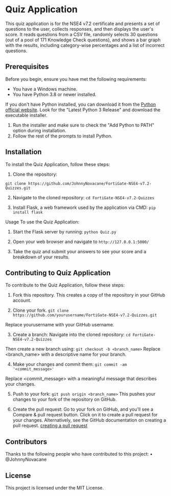 # Quiz Application

This quiz application is for the NSE4 v7.2 certificate and presents a set of questions to the user, collects responses, and then displays the user's score. It reads questions from a CSV file, randomly selects 30 questions (out of a pool of 171 Knowledge Check questions), and shows a bar graph with the results, including category-wise percentages and a list of incorrect questions.

## Prerequisites

Before you begin, ensure you have met the following requirements:
* You have a Windows machine.
* You have Python 3.8 or newer installed.

If you don't have Python installed, you can download it from the [Python official website](https://www.python.org/downloads/windows/). Look for the "Latest Python 3 Release" and download the executable installer.

1. Run the installer and make sure to check the "Add Python to PATH" option during installation.
2. Follow the rest of the prompts to install Python.

## Installation

To install the Quiz Application, follow these steps:

1. Clone the repository:

```git clone https://github.com/JohnnyNovacane/FortiGate-NSE4-v7.2-Quizzes.git```


2.	Navigate to the cloned repository:
```cd FortiGate-NSE4-v7.2-Quizzes```

3.	Install Flask, a web framework used by the application via CMD:
```pip install flask```

Usage
To use the Quiz Application:
1.	Start the Flask server by running:
```python Quiz.py```

2.	Open your web browser and navigate to ```http://127.0.0.1:5000/```

3.	Take the quiz and submit your answers to see your score and a breakdown of your results.


## Contributing to Quiz Application
To contribute to the Quiz Application, follow these steps:
1.	Fork this repository.
This creates a copy of the repository in your GitHub account.

2.	Clone your fork.
```git clone https://github.com/yourusername/FortiGate-NSE4-v7.2-Quizzes.git```

  Replace yourusername with your GitHub username.

3. Create a branch:
Navigate into the cloned repository: ```cd FortiGate-NSE4-v7.2-Quizzes```

Then create a new branch using: ```git checkout -b <branch_name>```
  Replace <branch_name> with a descriptive name for your branch.

4. Make your changes and commit them: ```git commit -am '<commit_message>'```

  Replace <commit_message> with a meaningful message that describes your changes.


5. Push to your fork: ```git push origin <branch_name>```
  This pushes your changes to your fork of the repository on GitHub.

6. Create the pull request:
  Go to your fork on GitHub, and you'll see a Compare & pull request button. Click on it to create a pull request for your changes.
  Alternatively, see the GitHub documentation on creating a pull request. [creating a pull request]([https://www.python.org/downloads/windows/](https://docs.github.com/en/pull-requests/collaborating-with-pull-requests/proposing-changes-to-your-work-with-pull-requests/creating-a-pull-request))

## Contributors
Thanks to the following people who have contributed to this project:
•	@JohnnyNovacane

## License

This project is licensed under the MIT License.

